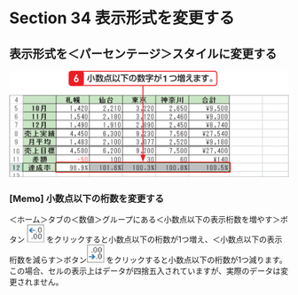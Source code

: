 # Section 34 表示形式を変更する

## 表示形式を＜パーセンテージ＞スタイルに変更する

![](003.png)

### [Memo] 小数点以下の桁数を変更する

＜ホーム＞タブの＜数値＞グループにある＜小数点以下の表示桁数を増やす＞ボタン ![](icon_dp1.png) をクリックすると小数点以下の桁数が1つ増え、＜小数点以下の表示桁数を減らす＞ボタン![](icon_dp2.png) をクリックすると小数点以下の桁数が1つ減ります。この場合、セルの表示上はデータが四捨五入されていますが、実際のデータは変更されません。
